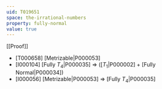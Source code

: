 ```yaml
---
uid: T019651
space: the-irrational-numbers
property: fully-normal
value: true
---
```

[[Proof]]

* [T000658] [Metrizable|P000053]
* [I000104] [Fully $T_4$|P000035] => ([$T_1$|P000002] + [Fully Normal|P000034])
* [I000056] [Metrizable|P000053] => [Fully $T_4$|P000035]

